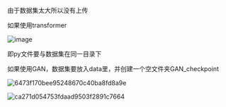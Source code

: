 由于数据集太大所以没有上传 

如果使用transformer

![image](https://github.com/mengych/maomifenlei/assets/142390748/79a86d74-3ea1-4286-b339-3b14427aa897)

即py文件要与数据集在同一目录下

如果使用GAN，数据集要放入data里，并创建一个空文件夹GAN_checkpoint

![6473f170bee95248670c40ba8fd8a9e](https://github.com/mengych/maomifenlei/assets/142390748/7e2d3643-8a1b-45a2-99ef-b562ed895e30)

![ca271d054753fdaad9503f2891c7664](https://github.com/mengych/maomifenlei/assets/142390748/4d5bb168-a4e6-4863-b8af-2b89208da9c3)
